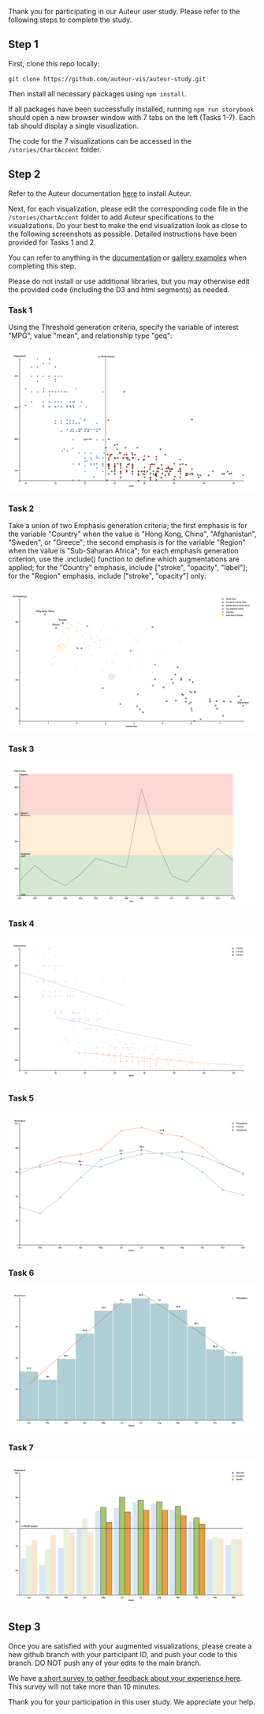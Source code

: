 Thank you for participating in our Auteur user study. Please refer to the following steps to complete the study.

## Step 1

First, clone this repo locally:

```
git clone https://github.com/auteur-vis/auteur-study.git
```

Then install all necessary packages using `npm install`.

If all packages have been successfully installed, running `npm run storybook` should open a new browser window with 7 tabs on the left (Tasks 1-7). Each tab should display a single visualization.

The code for the 7 visualizations can be accessed in the `/stories/ChartAccent` folder.

## Step 2

Refer to the Auteur documentation [here](https://auteur-vis.github.io/auteur-doc/gettingstarted) to install Auteur.

Next, for each visualization, please edit the corresponding code file in the `/stories/ChartAccent` folder to add Auteur specifications to the visualizations. Do your best to make the end visualization look as close to the following screenshots as possible. Detailed instructions have been provided for Tasks 1 and 2.

You can refer to anything in the [documentation](https://auteur-vis.github.io/auteur-doc/documentation) or [gallery examples](https://auteur-vis.github.io/auteur-doc/gallery) when completing this step.

Please do not install or use additional libraries, but you may otherwise edit the provided code (including the D3 and html segments) as needed.

### Task 1

Using the Threshold generation criteria, specify the variable of interest "MPG", value "mean", and relationship type "geq":

![Task1 Screenshot](/screenshots/Task1.png)

### Task 2

Take a union of two Emphasis generation criteria; the first emphasis is for the variable "Country" when the value is "Hong Kong, China", "Afghanistan", "Sweden", or "Greece"; the second emphasis is for the variable "Region" when the value is "Sub-Saharan Africa"; for each emphasis generation criterion, use the .include() function to define which augmentations are applied; for the "Country" emphasis, include ["stroke", "opacity", "label"]; for the "Region" emphasis, include ["stroke", "opacity"] only:

![Task2 Screenshot](/screenshots/Task2.png)

### Task 3

![Task3 Screenshot](/screenshots/Task3.png)

### Task 4

![Task4 Screenshot](/screenshots/Task4.png)

### Task 5

![Task5 Screenshot](/screenshots/Task5.png)

### Task 6

![Task6 Screenshot](/screenshots/Task6.png)

### Task 7

![Task7 Screenshot](/screenshots/Task7.png)

## Step 3

Once you are satisfied with your augmented visualizations, please create a new github branch with your participant ID, and push your code to this branch. DO NOT push any of your edits to the main branch.

We have [a short survey to gather feedback about your experience here](https://gatech.co1.qualtrics.com/jfe/form/SV_0CYKGDlbV7MYd8O). This survey will not take more than 10 minutes.

Thank you for your participation in this user study. We appreciate your help.